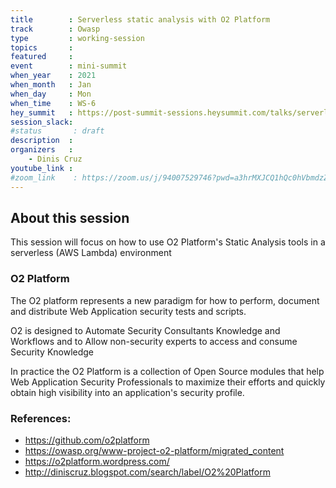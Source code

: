 ```yaml
---
title        : Serverless static analysis with O2 Platform
track        : Owasp
type         : working-session
topics       :
featured     :
event        : mini-summit
when_year    : 2021
when_month   : Jan
when_day     : Mon
when_time    : WS-6
hey_summit   : https://post-summit-sessions.heysummit.com/talks/serverless-static-analysis-with-02-platform/
session_slack:
#status       : draft
description  :
organizers   :
    - Dinis Cruz
youtube_link :
#zoom_link    : https://zoom.us/j/94007529746?pwd=a3hrMXJCQ1hQc0hVbmdzZG9sbGRTZz09
---
```


## About this session

This session will focus on how to use O2 Platform's Static Analysis tools in a serverless (AWS Lambda) environment

### O2 Platform

The O2 platform represents a new paradigm for how to perform, document and distribute Web Application security tests and scripts.

O2 is designed to Automate Security Consultants Knowledge and Workflows and to Allow non-security experts to access and consume Security Knowledge

In practice the O2 Platform is a collection of Open Source modules that help Web Application Security Professionals to maximize their efforts and quickly obtain high visibility into an application's security profile.

### References:
- https://github.com/o2platform
- https://owasp.org/www-project-o2-platform/migrated_content
- https://o2platform.wordpress.com/
- http://diniscruz.blogspot.com/search/label/O2%20Platform
